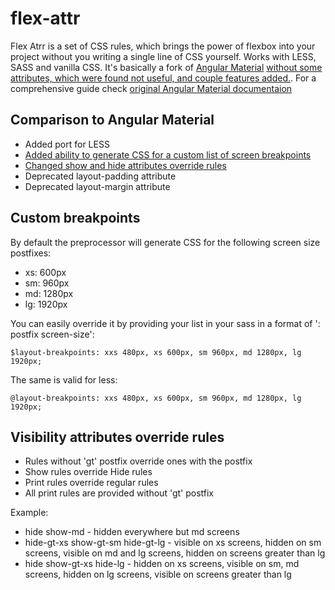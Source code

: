 # flex-attr

Flex Atrr is a set of CSS rules, which brings the power of flexbox into your project without you writing a single line of CSS yourself.
Works with LESS, SASS and vanilla CSS.
It's basically a fork of [Angular Material](https://github.com/angular/material) [without some attributes, which were found not useful, and couple features added.](#comparison-to-angular-material).
For a comprehensive guide check [original Angular Material documentaion](https://material.angularjs.org/latest/layout/introduction)

## Comparison to Angular Material

- Added port for LESS
- [Added ability to generate CSS for a custom list of screen breakpoints](#custom-breakpoints)
- [Changed show and hide attributes override rules](#visibility-attributes-override-rules)
- Deprecated layout-padding attribute
- Deprecated layout-margin attribute

## Custom breakpoints

By default the preprocessor will generate CSS for the following screen size postfixes:
- xs: 600px
- sm: 960px
- md: 1280px
- lg: 1920px

You can easily override it by providing your list in your sass in a format of '<variable>: postfix screen-size':
```
$layout-breakpoints: xxs 480px, xs 600px, sm 960px, md 1280px, lg 1920px;
```
The same is valid for less:
```
@layout-breakpoints: xxs 480px, xs 600px, sm 960px, md 1280px, lg 1920px;
```

## Visibility attributes override rules

- Rules without 'gt' postfix override ones with the postfix
- Show rules override Hide rules
- Print rules override regular rules
- All print rules are provided without 'gt' postfix

Example:
- hide show-md - hidden everywhere but md screens
- hide-gt-xs show-gt-sm hide-gt-lg - visible on xs screens, hidden on sm screens, visible on md and lg screens, hidden on screens greater than lg
- hide show-gt-xs hide-lg - hidden on xs screens, visible on sm, md screens, hidden on lg screens, visible on screens greater than lg
